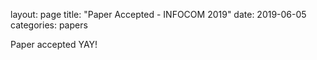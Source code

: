layout: page
title: "Paper Accepted - INFOCOM 2019"
date: 2019-06-05 
categories: papers

Paper accepted YAY!
